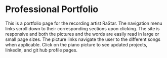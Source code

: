 # Professional Portfolio
This is a portfolio page for the recording artist RaStar. The navigation menu links scroll down to their corresponding sections upon clicking. The site is responsive and both the pictures and the words are easily read in large or small page sizes. The picture links navigate the user to the different songs when applicable. Click on the piano picture to see updated projects, linkedin, and git hub profile pages. 
